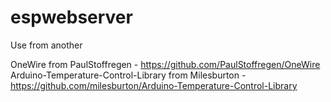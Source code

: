 # espwebserver

Use from another

OneWire from PaulStoffregen - https://github.com/PaulStoffregen/OneWire
Arduino-Temperature-Control-Library from Milesburton - https://github.com/milesburton/Arduino-Temperature-Control-Library
